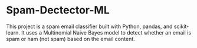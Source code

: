 # Spam-Dectector-ML
This project is a spam email classifier built with Python, pandas, and scikit-learn. It uses a Multinomial Naive Bayes model to detect whether an email is spam or ham (not spam) based on the email content.
